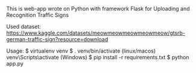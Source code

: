 This is web-app wrote on Python with framework Flask for Uploading and Recognition Traffic Signs

Used dataset: https://www.kaggle.com/datasets/meowmeowmeowmeowmeow/gtsrb-german-traffic-sign?resource=download

Usage:
$ virtualenv venv
$ . venv/bin/activate (linux/macos) venv\Scripts\activate (Windows)
$ pip install -r requirements.txt
$ python app.py
